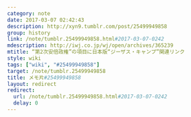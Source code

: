 ```yaml
---
category: note
date: 2017-03-07 02:42:43
description: http://xyn9.tumblr.com/post/25499949858
group: history
link: /note/tumblr.25499949858.html#2017-03-07-0242
mdescription: http://iwj.co.jp/wj/open/archives/365239
mtitle: “第2次安倍政権”の項目に日本版“ジーザス・キャンプ”関連リンク
style: wiki
tags: ["wiki", "#25499949858"] 
target: /note/tumblr.25499949858
title: メモ片#25499949858
layout: redirect
redirect:
  url: /note/tumblr.25499949858.html#2017-03-07-0242
  delay: 0
---
```


